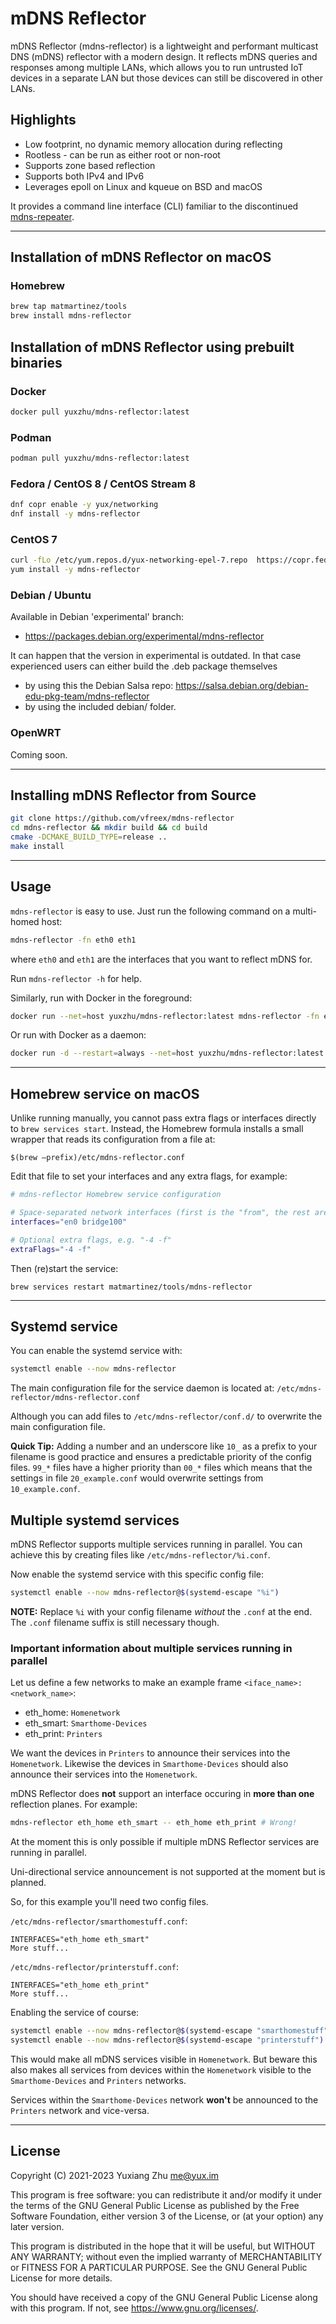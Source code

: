 # mDNS Reflector

mDNS Reflector (mdns-reflector) is a lightweight and performant multicast DNS (mDNS) reflector with a modern design.
It reflects mDNS queries and responses among multiple LANs, which allows you to run untrusted IoT devices
in a separate LAN but those devices can still be discovered in other LANs.


## Highlights
- Low footprint, no dynamic memory allocation during reflecting
- Rootless - can be run as either root or non-root
- Supports zone based reflection
- Supports both IPv4 and IPv6
- Leverages epoll on Linux and kqueue on BSD and macOS

It provides a command line interface (CLI) familiar to the discontinued [mdns-repeater][].

----

## Installation of mDNS Reflector on macOS

### Homebrew
```sh
brew tap matmartinez/tools
brew install mdns-reflector
```

## Installation of mDNS Reflector using prebuilt binaries
### Docker
```sh
docker pull yuxzhu/mdns-reflector:latest
```
### Podman
```sh
podman pull yuxzhu/mdns-reflector:latest
```
### Fedora / CentOS 8 / CentOS Stream 8
```sh
dnf copr enable -y yux/networking
dnf install -y mdns-reflector
```
### CentOS 7
```sh
curl -fLo /etc/yum.repos.d/yux-networking-epel-7.repo  https://copr.fedorainfracloud.org/coprs/yux/networking/repo/epel-7/yux-networking-epel-7.repo
yum install -y mdns-reflector
```
### Debian / Ubuntu
Available in Debian 'experimental' branch:
 - https://packages.debian.org/experimental/mdns-reflector

It can happen that the version in experimental is outdated.
In that case experienced users can either build the .deb package themselves
 - by using this the Debian Salsa repo: https://salsa.debian.org/debian-edu-pkg-team/mdns-reflector
 - by using the included debian/ folder.
### OpenWRT
Coming soon.

----

## Installing mDNS Reflector from Source
```sh
git clone https://github.com/vfreex/mdns-reflector
cd mdns-reflector && mkdir build && cd build
cmake -DCMAKE_BUILD_TYPE=release ..
make install
```

----

## Usage

`mdns-reflector` is easy to use. Just run the following command on a multi-homed host:

```sh
mdns-reflector -fn eth0 eth1
```

where `eth0` and `eth1` are the interfaces that you want to reflect mDNS for.

Run `mdns-reflector -h` for help.

Similarly, run with Docker in the foreground:

```sh
docker run --net=host yuxzhu/mdns-reflector:latest mdns-reflector -fn eth0 eth1
```

Or run with Docker as a daemon:

```sh
docker run -d --restart=always --net=host yuxzhu/mdns-reflector:latest mdns-reflector -fn eth0 eth1
```

----

## Homebrew service on macOS

Unlike running manually, you cannot pass extra flags or interfaces directly to
`brew services start`. Instead, the Homebrew formula installs a small wrapper
that reads its configuration from a file at:

```
$(brew –prefix)/etc/mdns-reflector.conf
```

Edit that file to set your interfaces and any extra flags, for example:

```sh
# mdns-reflector Homebrew service configuration

# Space-separated network interfaces (first is the "from", the rest are "to")
interfaces="en0 bridge100"

# Optional extra flags, e.g. "-4 -f"
extraFlags="-4 -f"
```

Then (re)start the service:

```
brew services restart matmartinez/tools/mdns-reflector
```

----

## Systemd service

You can enable the systemd service with:
```sh
systemctl enable --now mdns-reflector
```

The main configuration file for the service daemon is located at:
`/etc/mdns-reflector/mdns-reflector.conf`

Although you can add files to `/etc/mdns-reflector/conf.d/` to overwrite the
main configuration file.

**Quick Tip:** Adding a number and an underscore like `10_` as a prefix to your
filename is good practice and ensures a predictable priority of the config
files. `99_*` files have a higher priority than `00_*` files which means that
the settings in file `20_example.conf` would overwrite settings from `10_example.conf`.

## Multiple systemd services

mDNS Reflector supports multiple services running in parallel.
You can achieve this by creating files like `/etc/mdns-reflector/%i.conf`.

Now enable the systemd service with this specific config file:
```sh
systemctl enable --now mdns-reflector@$(systemd-escape "%i")
```

**NOTE:** Replace `%i` with your config filename *without* the `.conf` at the end.
The `.conf` filename suffix is still necessary though.

### Important information about multiple services running in parallel
Let us define a few networks to make an example frame `<iface_name>: <network_name>`:
  - eth_home:  `Homenetwork`
  - eth_smart: `Smarthome-Devices`
  - eth_print: `Printers`

We want the devices in `Printers` to announce their services into the
`Homenetwork`. Likewise the devices in `Smarthome-Devices` should also announce
their services into the `Homenetwork`.

mDNS Reflector does **not** support an interface occuring in **more than one**
reflection planes. For example:
```sh
mdns-reflector eth_home eth_smart -- eth_home eth_print # Wrong!
```

At the moment this  is only possible if multiple mDNS Reflector services are
running in parallel.

Uni-directional service announcement is not supported at the moment but is planned.

So, for this example you'll need two config files.

`/etc/mdns-reflector/smarthomestuff.conf`:
```
INTERFACES="eth_home eth_smart"
More stuff...
```

`/etc/mdns-reflector/printerstuff.conf`:
```
INTERFACES="eth_home eth_print"
More stuff...
```

Enabling the service of course:
```sh
systemctl enable --now mdns-reflector@$(systemd-escape "smarthomestuff")
systemctl enable --now mdns-reflector@$(systemd-escape "printerstuff")
```

This would make all mDNS services visible in `Homenetwork`. But beware this also
makes all services from devices within the `Homenetwork` visible to the
`Smarthome-Devices` and `Printers` networks.

Services within the `Smarthome-Devices` network **won't** be announced to the
`Printers` network and vice-versa.

----

## License
Copyright (C) 2021-2023 Yuxiang Zhu <me@yux.im>

This program is free software: you can redistribute it and/or modify
it under the terms of the GNU General Public License as published by
the Free Software Foundation, either version 3 of the License, or
(at your option) any later version.

This program is distributed in the hope that it will be useful,
but WITHOUT ANY WARRANTY; without even the implied warranty of
MERCHANTABILITY or FITNESS FOR A PARTICULAR PURPOSE.  See the
GNU General Public License for more details.

You should have received a copy of the GNU General Public License
along with this program.  If not, see <https://www.gnu.org/licenses/>.

[mdns-repeater]: https://bitbucket.org/geekman/mdns-repeater/
